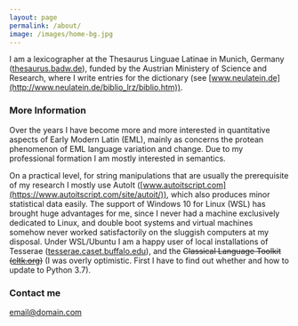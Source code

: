 ```yaml
---
layout: page
permalink: /about/
image: /images/home-bg.jpg 
---
```


I am a lexicographer at the Thesaurus Linguae Latinae in Munich, Germany ([thesaurus.badw.de](http://thesaurus.badw.de/)), funded by the Austrian Ministery of Science and Research, where I write entries for the dictionary (see [www.neulatein.de](http://www.neulatein.de/biblio_lrz/biblio.htm)). 

### More Information

Over the years I have become more and more interested in quantitative aspects of Early Modern Latin (EML), mainly as concerns the protean phenomenon of EML language variation and change. Due to my professional formation I am mostly interested in semantics. 

On a practical level, for string manipulations that are usually the prerequisite of my research I mostly use AutoIt ([www.autoitscript.com](https://www.autoitscript.com/site/autoit/)), which also produces minor statistical data easily. The support of Windows 10 for Linux (WSL) has brought huge advantages for me, since I never had a machine exclusively dedicated to Linux, and double boot systems and virtual machines somehow never worked satisfactorily on the sluggish computers at my disposal. Under WSL/Ubuntu I am a happy user of local installations of Tesserae ([tesserae.caset.buffalo.edu](http://tesserae.caset.buffalo.edu/)), and the ~~Classical Language Toolkit ([cltk.org](http://cltk.org/))~~ (I was overly optimistic. First I have to find out whether and how to update to Python 3.7). 

### Contact me

[email@domain.com](mailto:email@domain.com)
